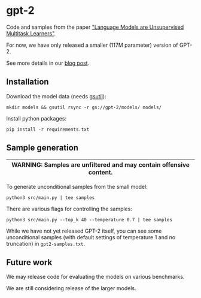 # gpt-2

Code and samples from the paper ["Language Models are Unsupervised Multitask Learners"](https://d4mucfpksywv.cloudfront.net/better-language-models/language-models.pdf).

For now, we have only released a smaller (117M parameter) version of GPT-2.

See more details in our [blog post](https://blog.openai.com/better-language-models/).

## Installation

Download the model data (needs [gsutil](https://cloud.google.com/storage/docs/gsutil_install)):
```
mkdir models && gsutil rsync -r gs://gpt-2/models/ models/
```

Install python packages:
```
pip install -r requirements.txt
```

## Sample generation

| WARNING: Samples are unfiltered and may contain offensive content. |
| --- |

To generate unconditional samples from the small model:
```
python3 src/main.py | tee samples
```
There are various flags for controlling the samples:
```
python3 src/main.py --top_k 40 --temperature 0.7 | tee samples
```

While we have not yet released GPT-2 itself, you can see some unconditional samples (with default settings of temperature 1 and no truncation) in `gpt2-samples.txt`.

## Future work

We may release code for evaluating the models on various benchmarks.

We are still considering release of the larger models.
